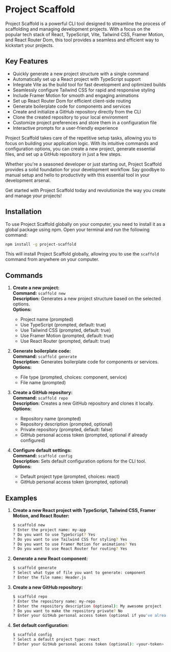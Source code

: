 # Project Scaffold

Project Scaffold is a powerful CLI tool designed to streamline the process of scaffolding and managing development projects. With a focus on the popular tech stack of React, TypeScript, Vite, Tailwind CSS, Framer Motion, and React Router Dom, this tool provides a seamless and efficient way to kickstart your projects.

## Key Features

- Quickly generate a new project structure with a single command
- Automatically set up a React project with TypeScript support
- Integrate Vite as the build tool for fast development and optimized builds
- Seamlessly configure Tailwind CSS for rapid and responsive styling
- Include Framer Motion for smooth and engaging animations
- Set up React Router Dom for efficient client-side routing
- Generate boilerplate code for components and services
- Create and initialize a GitHub repository directly from the CLI
- Clone the created repository to your local environment
- Customize project preferences and store them in a configuration file
- Interactive prompts for a user-friendly experience

Project Scaffold takes care of the repetitive setup tasks, allowing you to focus on building your application logic. With its intuitive commands and configuration options, you can create a new project, generate essential files, and set up a GitHub repository in just a few steps.

Whether you're a seasoned developer or just starting out, Project Scaffold provides a solid foundation for your development workflow. Say goodbye to manual setup and hello to productivity with this essential tool in your development arsenal.

Get started with Project Scaffold today and revolutionize the way you create and manage your projects!

## Installation

To use Project Scaffold globally on your computer, you need to install it as a global package using npm. Open your terminal and run the following command:

```bash
npm install -g project-scaffold
```

This will install Project Scaffold globally, allowing you to use the `scaffold` command from anywhere on your computer.

## Commands

1. **Create a new project:**  
   **Command:** `scaffold new`  
   **Description:** Generates a new project structure based on the selected options.  
   **Options:**

   - Project name (prompted)
   - Use TypeScript (prompted, default: true)
   - Use Tailwind CSS (prompted, default: true)
   - Use Framer Motion (prompted, default: true)
   - Use React Router (prompted, default: true)

2. **Generate boilerplate code:**  
   **Command:** `scaffold generate`  
   **Description:** Generates boilerplate code for components or services.  
   **Options:**

   - File type (prompted, choices: component, service)
   - File name (prompted)

3. **Create a GitHub repository:**  
   **Command:** `scaffold repo`  
   **Description:** Creates a new GitHub repository and clones it locally.  
   **Options:**

   - Repository name (prompted)
   - Repository description (prompted, optional)
   - Private repository (prompted, default: false)
   - GitHub personal access token (prompted, optional if already configured)

4. **Configure default settings:**  
   **Command:** `scaffold config`  
   **Description:** Sets default configuration options for the CLI tool.  
   **Options:**
   - Default project type (prompted, choices: react)
   - GitHub personal access token (prompted, optional)

## Examples

1. **Create a new React project with TypeScript, Tailwind CSS, Framer Motion, and React Router:**

   ```bash
   $ scaffold new
   ? Enter the project name: my-app
   ? Do you want to use TypeScript? Yes
   ? Do you want to use Tailwind CSS for styling? Yes
   ? Do you want to use Framer Motion for animations? Yes
   ? Do you want to use React Router for routing? Yes
   ```

2. **Generate a new React component:**

   ```bash
   $ scaffold generate
   ? Select what type of file you want to generate: component
   ? Enter the file name: Header.js
   ```

3. **Create a new GitHub repository:**

   ```bash
   $ scaffold repo
   ? Enter the repository name: my-repo
   ? Enter the repository description (optional): My awesome project
   ? Do you want to make the repository private? No
   ? Enter your GitHub personal access token (optional if you've already configured it): <your-token>
   ```

4. **Set default configuration:**
   ```bash
   $ scaffold config
   ? Select a default project type: react
   ? Enter your GitHub personal access token (optional): <your-token>
   ```
